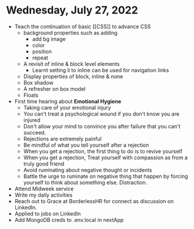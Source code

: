 # Wednesday, July 27, 2022

- Teach the continuation of basic [[CSS]] to advance CSS
	- background properties such as adding 
		- add bg image
		- color
		- position
		- repeat
	- A revisit of inline & block level elements
		- Learnt setting li to inline can be used for navigation links
	- Display properties of block, inline & none
	- Box shadow 
	- A refresher on box model
	- Floats
- First time hearing about **Emotional Hygiene**
	- Taking care of your emotional injury
	- You can't treat a psychological wound if you don't know you are injured
	- Don't allow your mind to convince you after failure that you can't succeed.
	- Rejections are extremely painful
	- Be mindful of what you tell yourself after a rejection
	- When you get a rejection, the first thing to do is to revive yourself
	- When you get a rejection, Treat yourself with compassion as from a truly good friend
	- Avoid ruminating about negative thought or incidents
	- Battle the urge to ruminate on negative thing that happen by forcing yourself to think about something else. Distraction.
- Attend Midweek service
- Write my daily activities
- Reach out to Grace at BorderlessHR for connect as discussion on LinkedIn.
- Applied to jobs on LinkedIn
- Add MongoDB creds to .env.local in nextApp 